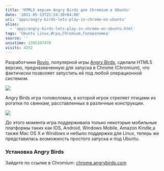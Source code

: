 ```yaml
---
title: 'HTML5 версия Angry Birds для Chromium в Ubuntu'
date: '2011-05-13T21:24:38+04:00'
uri: 'apps/angry-birds-lets-play-in-chrome-on-ubuntu'
alias: 
  - 'apps/angry-birds-lets-play-in-chrome-on-ubuntu.html'
tags: 'Ubuntu Linux,Игра,Chromium,Головоломка'
source: ''
unixtime: 1305307478
visits: 4252
---
```

Разработчики [Rovio](http://rovio.com/), популярной игры [Angry Birds](http://ru.wikipedia.org/wiki/Angry_Birds), сделали HTML5 версию, предназначенную для запуска в Chrome (Chromium), что фактически позволяет запустить её под любой операционной системом.

[![](img/2011/05/13/21-00/angry-birds-5716073075-o.jpg)](img/2011/05/13/21-00/angry-birds-5716073075-o.jpg)

Angry Birds игра головоломка, в которой игрок стреляет птицами из рогатки по свинкам, расставленных в различные конструкции.

[![](img/2011/05/13/21-00/angry-birds-2-5716636954-o.jpg)](img/2011/05/13/21-00/angry-birds-2-5716636954-o.jpg)

До этого момента игра поддерживала только некоторые мобильные платформы таких как IOS, Android, Windows Mobile, Amazon Kindle,а также Mac OS X и Windows и небыло поддержки для Linux, теперь же представилась возможность простого запуска и под Ubuntu.

### Установка Angry Birds

Зайдите по ссылке в Chromium: [chrome.angrybirds.com](http://chrome.angrybirds.com/)
